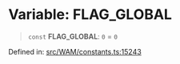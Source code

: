 # Variable: FLAG\_GLOBAL

> `const` **FLAG\_GLOBAL**: `0` = `0`

Defined in: [src/WAM/constants.ts:15243](https://github.com/Fokusdotid/bail/blob/fcd0cec6f26de1fb545eb2e03fa5c63fbad99d3d/src/WAM/constants.ts#L15243)
